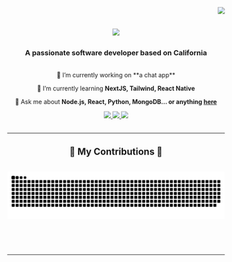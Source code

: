 <img align="right" src="https://visitor-badge.laobi.icu/badge?page_id=sawaby.sawaby" />


<h1 align="center">
    <img src="https://readme-typing-svg.herokuapp.com/?font=Righteous&size=35&center=true&vCenter=true&width=500&height=70&duration=4000&lines=Hi+There!+👋;+I'm+Maria+Nazehat!;" />
</h1>

<h3 align="center">A passionate software developer based on California</h3>

<br/>

<div align="center">
 🔭 I’m currently working on **a chat app**
 
 🌱 I’m currently learning **NextJS, Tailwind, React Native**

 💬 Ask me about **Node.js, React, Python, MongoDB... or anything [here](https://github.com/sawaby/sawaby/issues)**
</div>

<div align="center"> 
  <a href="mailto:mnazehat@gmail.com">
    <img src="https://img.shields.io/badge/Gmail-FFDAB9?style=for-the-badge&logo=gmail&logoColor=red" />
  </a>
  <a href="https://linkedin.com/in/maria-sawaby-nazehat" target="_blank">
    <img src="https://img.shields.io/badge/LinkedIn-0077B5?style=for-the-badge&logo=linkedin&logoColor=white" />
  </a>
  <a href="https://mnaz-portfolio.netlify.app/" target="_blank">
     <img src="https://img.shields.io/badge/Portfolio-F08080?style=for-the-badge&logo=safari&logoColor=white" /> <!-- sqlite, safari, google-chrome are other good icon options -->
  </a>
</div>


<br/>
<hr/>

<div align="center">
  <h2>🐍 My Contributions 🐍</h2>
  <br>
  <img alt="snake eating my contributions" src="https://raw.githubusercontent.com/sawaby/sawaby/output/github-contribution-grid-snake.svg" />
  
  <br/><br/><br/>
</div>

<hr/>


